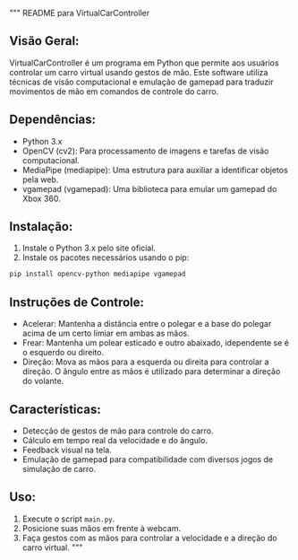 """
README para VirtualCarController

Visão Geral:
------------
VirtualCarController é um programa em Python que permite aos usuários controlar um carro virtual usando gestos de mão. Este software utiliza técnicas de visão computacional e emulação de gamepad para traduzir movimentos de mão em comandos de controle do carro.

Dependências:
-------------
- Python 3.x
- OpenCV (cv2): Para processamento de imagens e tarefas de visão computacional.
- MediaPipe (mediapipe): Uma estrutura para auxiliar a identificar objetos pela web.
- vgamepad (vgamepad): Uma biblioteca para emular um gamepad do Xbox 360.

Instalação:
-----------
1. Instale o Python 3.x pelo site oficial.
2. Instale os pacotes necessários usando o pip:

```bash
pip install opencv-python mediapipe vgamepad
```
Instruções de Controle:
-----------------------
- Acelerar: Mantenha a distância entre o polegar e a base do polegar acima de um certo limiar em ambas as mãos.
- Frear: Mantenha um polear esticado e outro abaixado, idependente se é o esquerdo ou direito.
- Direção: Mova as mãos para a esquerda ou direita para controlar a direção. O ângulo entre as mãos é utilizado para determinar a direção do volante.

Características:
----------------
- Detecção de gestos de mão para controle do carro.
- Cálculo em tempo real da velocidade e do ângulo.
- Feedback visual na tela.
- Emulação de gamepad para compatibilidade com diversos jogos de simulação de carro.

Uso:
----
1. Execute o script `main.py`.
2. Posicione suas mãos em frente à webcam.
3. Faça gestos com as mãos para controlar a velocidade e a direção do carro virtual.
"""

